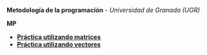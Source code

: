 **Metodología de la programación** - *Universidad de Granada (UGR)*

__MP__
 * **[Práctica utilizando matrices](https://github.com/viictorvm/MP/tree/master/matriz/)**
 * **[Práctica utilizando vectores](https://github.com/viictorvm/MP/tree/master/vector/)**
